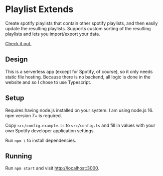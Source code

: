 # Playlist Extends
Create spotify playlists that contain other spotify playlists, and then easily update the resulting playlists.
Supports custom sorting of the resulting playlists and lets you import/export your data.

[Check it out.](https://nfaltermeier.github.io/playlist-extends)

## Design
This is a serverless app (except for Spotify, of course), so it only needs static file hosting. Because there is no backend, all logic is done in the website and so I chose to use Typescript.

## Setup

Requires having node.js installed on your system. I am using node.js 16. npm version 7+ is required.

Copy `src/config.example.ts` to `src/config.ts` and fill in values with your own Spotify developer application settings.

Run `npm i` to install dependencies.

## Running

Run `npm start` and visit [http://localhost:3000](http://localhost:3000).